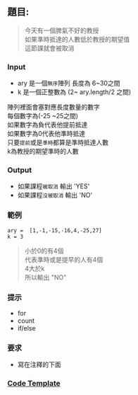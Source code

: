 ## 題目:  

>今天有一個脾氣不好的教授  
如果準時抵達的人數低於教授的期望值   
這節課就會被取消  

### Input
- ary 是一個`無序`陣列 長度為 6~30之間 
- k 是一個正整數為 (2~ ary.length/2  之間)

陣列裡面會塞對應長度數量的數字   
每個數字為(-25 ~25之間)  
如果數字為負代表他提前抵達  
如果數字為0代表他準時抵達  
只要`提前`或是`準時`都算是準時抵達人數  
k為教授的期望準時的人數

### Output
- 如果課程`被取消` 輸出 'YES'
- 如果課程`沒被取消` 輸出 'NO'

### 範例
```
ary =  [1,-1,-15,-16,4,-25,27]
k = 3
```
>小於0的有4個  
代表準時或是提早的人有4個  
4大於k  
所以輸出 "NO"

### 提示 
- for
- count
- if/else

### 要求
- 寫在注釋的下面


### [Code Template](../src/for_exam.js)